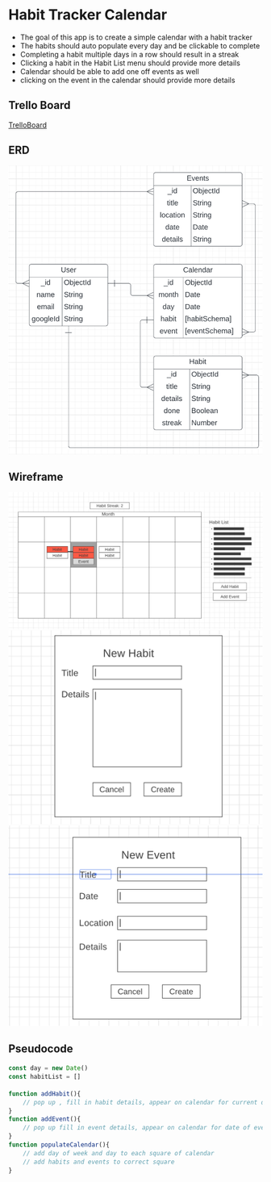 # Habit Tracker Calendar
- The goal of this app is to create a simple calendar with a habit tracker
- The habits should auto populate every day and be clickable to complete
- Completing a habit multiple days in a row should result in a streak
- Clicking a habit in the Habit List menu should provide more details
- Calendar should be able to add one off events as well
- clicking on the event in the calendar should provide more details
## Trello Board
[TrelloBoard](https://trello.com/b/0XVRL4xe/habit-calendar)
## ERD
![habitCalendarERD](/public/images/updateHabitERD.png)
## Wireframe
![HabitWireFrame](/public/images/fullWireframe.png)
![newHabitFrame](/public/images/newHabit.png)
![newEventFrame](/public/images/newEvent.png)
## Pseudocode 
```js
const day = new Date()
const habitList = []

function addHabit(){
    // pop up , fill in habit details, appear on calendar for current day
}
function addEvent(){
    // pop up fill in event details, appear on calendar for date of event
}
function populateCalendar(){
    // add day of week and day to each square of calendar
    // add habits and events to correct square
}

```